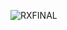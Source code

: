 ![RXFINAL](https://user-images.githubusercontent.com/47131619/60829873-9555fa80-a17b-11e9-807e-48d9ad52e46a.png)
